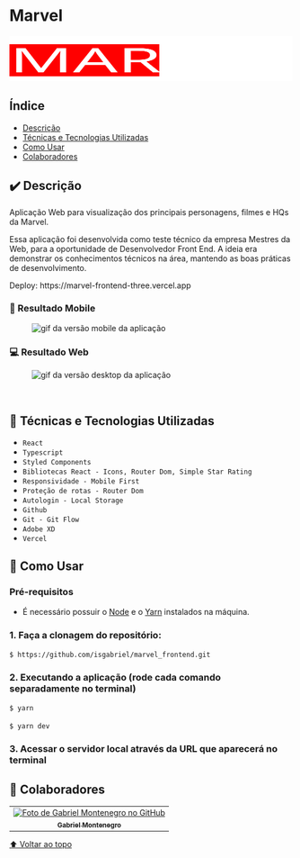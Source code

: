 # Marvel

<img src="./public/assets/logo/logo.svg" style="width:100%;height:80px;margin:0 auto;" alt="logo"/>

## Índice

-   [Descrição](#✔️-descrição)
-   [Técnicas e Tecnologias Utilizadas](#🔨-técnicas-e-tecnologias-utilizadas)
-   [Como Usar](#🚀-como-usar)
-   [Colaboradores](#🤝-colaboradores)

## ✔️ Descrição

<p>Aplicação Web para visualização dos principais personagens, filmes e HQs da Marvel.</p>
<p>Essa aplicação foi desenvolvida como teste técnico da empresa Mestres da Web, para a oportunidade de Desenvolvedor Front End. A ideia era demonstrar os conhecimentos técnicos na área, mantendo as boas práticas de desenvolvimento.</p>

<p>Deploy: https://marvel-frontend-three.vercel.app</p>

### 📱 Resultado Mobile

<figure>
    <img src="./public/assets/readme/marvel-mobile.gif" alt="gif da versão mobile da aplicação"/>    
</figure>

### 💻 Resultado Web

<figure>
    <img src="./public/assets/readme/marvel-desktop.gif" alt="gif da versão desktop da aplicação">
</figure>
<br/>

## 🔨 Técnicas e Tecnologias Utilizadas

-   `React`
-   `Typescript`
-   `Styled Components`
-   `Bibliotecas React - Icons, Router Dom, Simple Star Rating`
-   `Responsividade - Mobile First`
-   `Proteção de rotas - Router Dom`
-   `Autologin - Local Storage`
-   `Github`
-   `Git - Git Flow`
-   `Adobe XD`
-   `Vercel`

## 🚀 Como Usar

### Pré-requisitos

-   É necessário possuir o <a href="https://docs.npmjs.com/downloading-and-installing-node-js-and-npm" target="_blank">Node</a> e o <a href="https://classic.yarnpkg.com/lang/en/docs/install/#windows-stable" target="_blank">Yarn</a> instalados na máquina.

### 1. Faça a clonagem do repositório:

```
$ https://github.com/isgabriel/marvel_frontend.git
```

### 2. Executando a aplicação (rode cada comando separadamente no terminal)

```
$ yarn

$ yarn dev
```

### 3. Acessar o servidor local através da URL que aparecerá no terminal

## 🤝 Colaboradores

<table>
  <tr>
    <td align="center">
      <a href="http://github.com/isgabriel">
        <img src="https://avatars.githubusercontent.com/u/100328347?v=4" width="100px;" alt="Foto de Gabriel Montenegro no GitHub"/><br>
        <sub>
          <b>Gabriel Montenegro</b>
        </sub>
      </a>
    </td>
  </tr>
</table>

[⬆ Voltar ao topo](#marvel)<br>
